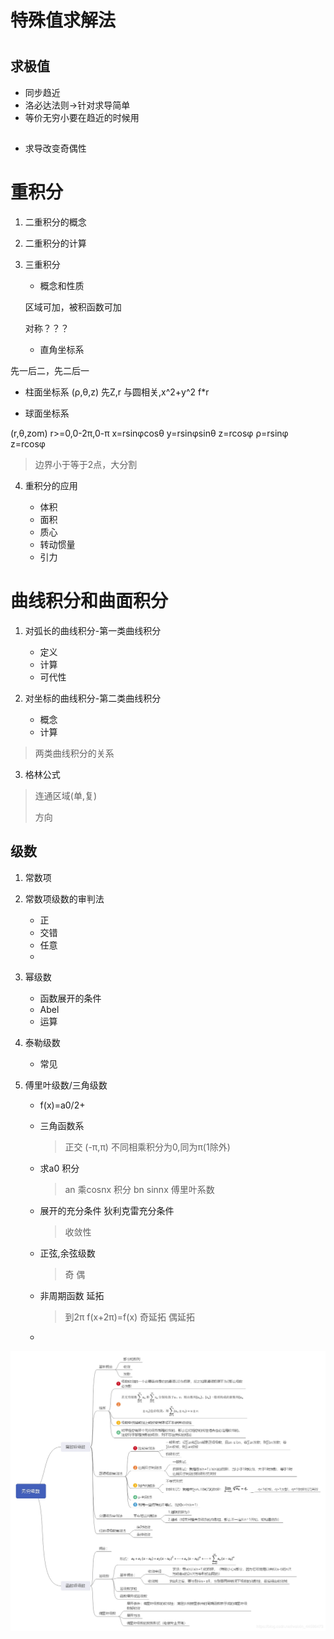 
# 特殊值求解法

# 

## 求极值

- 同步趋近
- 洛必达法则->针对求导简单
- 等价无穷小要在趋近的时候用


##

- 求导改变奇偶性





# 重积分

1. 二重积分的概念

2. 二重积分的计算

3. 三重积分

   - 概念和性质

    区域可加，被积函数可加

    对称？？？

   - 直角坐标系

 先一后二，先二后一

   - 柱面坐标系
    (&rho;,&theta;,z)
   先Z,r
   与圆相关,x^2+y^2
   f*r

   - 球面坐标系

  (r,&theta;,zom)
  r>=0,0-2&pi;,0-&pi;
  x=rsin&phi;cos&theta;
  y=rsin&phi;sin&theta;
  z=rcos&phi;
  &rho;=rsin&phi;
  z=rcos&phi;


> 边界小于等于2点，大分割

4. 重积分的应用

    - 体积
    - 面积
    - 质心
    - 转动惯量
    - 引力


# 曲线积分和曲面积分

1. 对弧长的曲线积分-第一类曲线积分

    - 定义
    - 计算
    - 可代性


2. 对坐标的曲线积分-第二类曲线积分

    - 概念
    - 计算


> 两类曲线积分的关系

3. 格林公式

> 连通区域(单,复)
> 
> 方向















## 级数


1. 常数项


2. 常数项级数的审判法

    - 正
    - 交错
    - 任意
    -


3. 幂级数

    - 函数展开的条件
    - Abel
    - 运算



4. 泰勒级数


    - 常见


5. 傅里叶级数/三角级数

    - f(x)=a0/2+
    - 三角函数系

      > 正交
      > (-π,π) 不同相乘积分为0,同为π(1除外)
      >

    - 求a0 积分

      > an 乘cosnx 积分
      > bn sinnx
      > 傅里叶系数

    - 展开的充分条件 狄利克雷充分条件

      > 收敛性

    - 正弦,余弦级数

      > 奇
      > 偶


    - 非周期函数 延拓

      > 到2π
      > f(x+2π)=f(x)
      > 奇延拓 偶延拓
      >

    - 


![](1.jpg)

